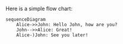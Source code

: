 Here is a simple flow chart:

```mermaid
sequenceDiagram
    Alice->>John: Hello John, how are you?
    John-->>Alice: Great!
    Alice-)John: See you later!
```
